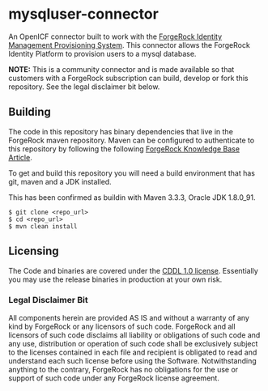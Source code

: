 # mysqluser-connector

An OpenICF connector built to work with the [ForgeRock Identity Management Provisioning System](https://www.forgerock.com/platform/identity-management/identity-provisioning). This connector allows the ForgeRock Identity Platform to provision users to a mysql database. 

**NOTE:** This is a community connector and is made available so that customers with a ForgeRock subscription can build, develop or fork this repository. See the legal disclaimer bit below.

## Building
The code in this repository has binary dependencies that live in the ForgeRock maven repository. Maven can be configured to authenticate to this repository by following the following [ForgeRock Knowledge Base Article](https://backstage.forgerock.com/knowledge/kb/article/a74096897).

To get and build this repository you will need a build environment that has git, maven and a JDK installed. 

This has been confirmed as buildin with Maven 3.3.3, Oracle JDK 1.8.0_91. 

```
$ git clone <repo_url>
$ cd <repo_url>
$ mvn clean install
```

## Licensing

The Code and binaries are covered under the [CDDL 1.0 license](https://forgerock.org/cddlv1-0/). Essentially you may use the release binaries in production at your own risk.

### Legal Disclaimer Bit
All components herein are provided AS IS and without a warranty of any kind by ForgeRock or any licensors of such code. ForgeRock and all licensors of such code disclaims all liability or obligations of such code and any use, distribution or operation of such code shall be exclusively subject to the licenses contained in each file and recipient is obligated to read and understand each such license before using the Software. Notwithstanding anything to the contrary, ForgeRock has no obligations for the use or support of such code under any ForgeRock license agreement.